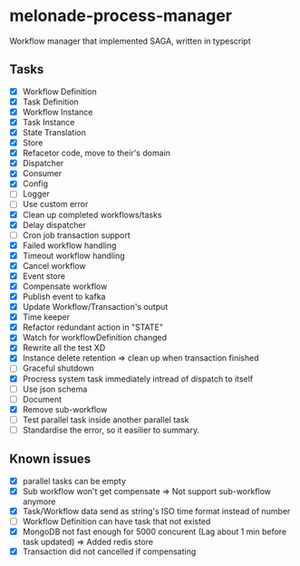# melonade-process-manager

Workflow manager that implemented SAGA, written in typescript

## Tasks

- [x] Workflow Definition
- [x] Task Definition
- [x] Workflow Instance
- [x] Task Instance
- [x] State Translation
- [x] Store
- [x] Refacetor code, move to their's domain
- [x] Dispatcher
- [x] Consumer
- [x] Config
- [ ] Logger
- [ ] Use custom error
- [x] Clean up completed workflows/tasks
- [x] Delay dispatcher
- [ ] Cron job transaction support
- [x] Failed workflow handling
- [x] Timeout workflow handling
- [x] Cancel workflow
- [x] Event store
- [x] Compensate workflow
- [x] Publish event to kafka
- [x] Update Workflow/Transaction's output
- [x] Time keeper
- [x] Refactor redundant action in "STATE"
- [x] Watch for workflowDefinition changed
- [x] Rewrite all the test XD
- [x] Instance delete retention => clean up when transaction finished
- [ ] Graceful shutdown
- [x] Procress system task immediately intread of dispatch to itself
- [ ] Use json schema
- [ ] Document
- [x] Remove sub-workflow
- [ ] Test parallel task inside another parallel task
- [ ] Standardise the error, so it easilier to summary.

## Known issues

- [x] parallel tasks can be empty
- [x] Sub workflow won't get compensate => Not support sub-workflow anymore
- [x] Task/Workflow data send as string's ISO time format instead of number
- [ ] Workflow Definition can have task that not existed
- [x] MongoDB not fast enough for 5000 concurent (Lag about 1 min before task updated) => Added redis store
- [x] Transaction did not cancelled if compensating

